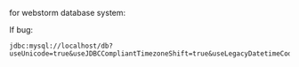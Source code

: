 for webstorm database system: 

If bug: 
```
jdbc:mysql://localhost/db?useUnicode=true&useJDBCCompliantTimezoneShift=true&useLegacyDatetimeCode=false&serverTimezone=UTC
```
